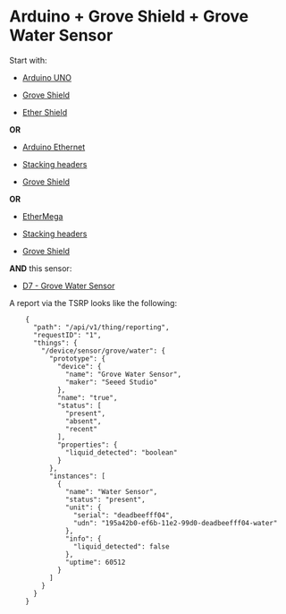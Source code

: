 # Arduino + Grove Shield + Grove Water Sensor

Start with:

- [Arduino UNO](http://arduino.cc/en/Main/arduinoBoardUno)

- [Grove Shield](http://www.seeedstudio.com/wiki/Grove_-_Base_Shield_V1.3)

- [Ether Shield](http://arduino.cc/en/Main/ArduinoEthernetShield)

**OR**

- [Arduino Ethernet](http://arduino.cc/en/Main/ArduinoBoardEthernet)

- [Stacking headers](http://www.adafruit.com/products/85)

- [Grove Shield](http://www.seeedstudio.com/wiki/Grove_-_Base_Shield_V1.3)

**OR**

- [EtherMega](http://www.freetronics.com/products/ethermega-arduino-mega-2560-compatible-with-onboard-ethernet)

- [Stacking headers](http://www.adafruit.com/products/85)

- [Grove Shield](http://www.seeedstudio.com/wiki/Grove_-_Base_Shield_V1.2)

**AND** this sensor:

- [D7 - Grove Water Sensor](http://www.seeedstudio.com/wiki/Grove_-_Water_Sensor)


A report via the TSRP looks like the following:

        {
          "path": "/api/v1/thing/reporting",
          "requestID": "1",
          "things": {
            "/device/sensor/grove/water": {
              "prototype": {
                "device": {
                  "name": "Grove Water Sensor",
                  "maker": "Seeed Studio"
                },
                "name": "true",
                "status": [
                  "present",
                  "absent",
                  "recent"
                ],
                "properties": {
                  "liquid_detected": "boolean"
                }
              },
              "instances": [
                {
                  "name": "Water Sensor",
                  "status": "present",
                  "unit": {
                    "serial": "deadbeefff04",
                    "udn": "195a42b0-ef6b-11e2-99d0-deadbeefff04-water"
                  },
                  "info": {
                    "liquid_detected": false
                  },
                  "uptime": 60512
                }
              ]
            }
          }
        }
